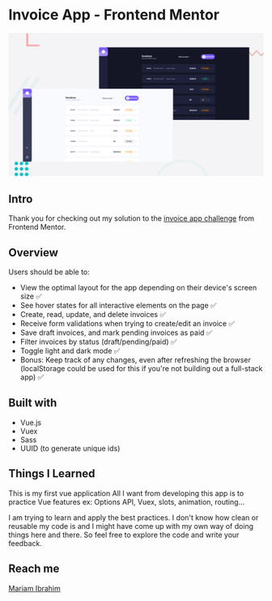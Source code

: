 # Invoice App - Frontend Mentor

![Design preview for the Invoice app coding challenge](preview.png)

## Intro
Thank you for checking out my solution to the [invoice app challenge](https://www.frontendmentor.io/challenges/invoice-app-i7KaLTQjl) from Frontend Mentor. 

## Overview
Users should be able to:

- View the optimal layout for the app depending on their device's screen size ✅
- See hover states for all interactive elements on the page ✅
- Create, read, update, and delete invoices ✅
- Receive form validations when trying to create/edit an invoice ✅
- Save draft invoices, and mark pending invoices as paid ✅
- Filter invoices by status (draft/pending/paid) ✅
- Toggle light and dark mode ✅
- Bonus: Keep track of any changes, even after refreshing the browser (localStorage could be used  for this if you're not building out a full-stack app) ✅


## Built with

- Vue.js 
- Vuex
- Sass 
- UUID (to generate unique ids)


## Things I Learned

This is my first vue application All I want from developing this app is to practice Vue features ex: Options API, Vuex, slots, animation, routing...

I am trying to learn and apply the best practices. I don't know how clean or reusable my code is and I might have come up with my own way of doing things here and there. So feel free to explore the code and write your feedback.



## Reach me
[Mariam Ibrahim](https://www.linkedin.com/in/mariam11ibrahim/)






